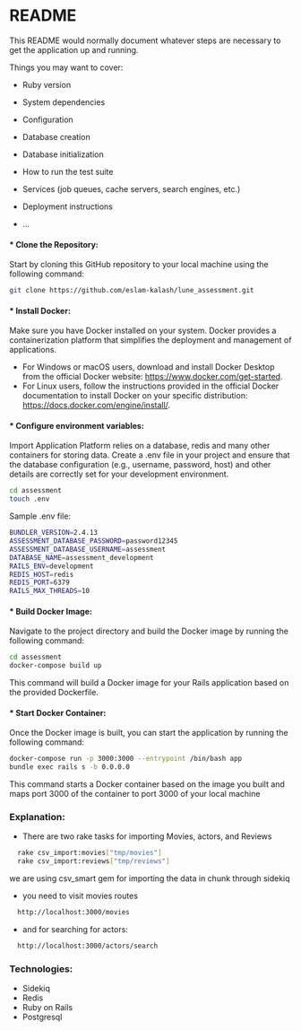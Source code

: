 # README

This README would normally document whatever steps are necessary to get the
application up and running.

Things you may want to cover:

* Ruby version

* System dependencies

* Configuration

* Database creation

* Database initialization

* How to run the test suite

* Services (job queues, cache servers, search engines, etc.)

* Deployment instructions

* ...

#### * Clone the Repository:
Start by cloning this GitHub repository to your local machine using the following command:

```bash
git clone https://github.com/eslam-kalash/lune_assessment.git
```

#### * Install Docker:
Make sure you have Docker installed on your system. Docker provides a containerization platform that simplifies the deployment and management of applications.
* For Windows or macOS users, download and install Docker Desktop from the official Docker website: https://www.docker.com/get-started.
* For Linux users, follow the instructions provided in the official Docker documentation to install Docker on your specific distribution: https://docs.docker.com/engine/install/.

#### * Configure environment variables:
Import Application Platform relies on a database, redis and many other containers for storing data. Create a .env file in your project and ensure that the database configuration (e.g., username, password, host) and other details are correctly set for your development environment.


```bash
cd assessment
touch .env
```

Sample .env file:
```bash
BUNDLER_VERSION=2.4.13
ASSESSMENT_DATABASE_PASSWORD=password12345
ASSESSMENT_DATABASE_USERNAME=assessment
DATABASE_NAME=assessment_development
RAILS_ENV=development
REDIS_HOST=redis
REDIS_PORT=6379
RAILS_MAX_THREADS=10
```


#### * Build Docker Image:
Navigate to the project directory and build the Docker image by running the following command:

```bash
cd assessment
docker-compose build up
```
This command will build a Docker image for your Rails application based on the provided Dockerfile.

#### * Start Docker Container:
Once the Docker image is built, you can start the application by running the following command:

```bash
docker-compose run -p 3000:3000 --entrypoint /bin/bash app
bundle exec rails s -b 0.0.0.0
```
This command starts a Docker container based on the image you built and maps port 3000 of the container to port 3000 of your local machine


###  Explanation:
- There are two rake tasks for importing Movies, actors, and Reviews
```bash
  rake csv_import:movies["tmp/movies"]
  rake csv_import:reviews["tmp/reviews"]
```
we are using csv_smart gem for importing the data in chunk through sidekiq

- you need to visit movies routes
```bash
  http://localhost:3000/movies
```

- and for searching for actors: 
```bash
  http://localhost:3000/actors/search
```

###  Technologies:
- Sidekiq
- Redis
- Ruby on Rails
- Postgresql




